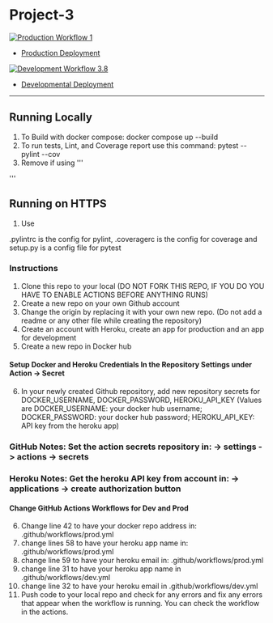 # Project-3

[![Production Workflow 1](https://github.com/MaxLozada/Project-3/actions/workflows/prod.yml/badge.svg)](https://github.com/MaxLozada/Project-3/actions/workflows/prod.yml)

* [Production Deployment](https://maxproject-3-prod.herokuapp.com/)


[![Development Workflow 3.8](https://github.com/MaxLozada/Project-3/actions/workflows/dev.yml/badge.svg)](https://github.com/MaxLozada/Project-3/actions/workflows/dev.yml)

* [Developmental Deployment](https://maxproject-3-dev.herokuapp.com/)

-------------------------------------------------------------------------------------------------------------------------------------------------------
## Running Locally

1. To Build with docker compose:
   docker compose up --build
2. To run tests, Lint, and Coverage report use this command: pytest --pylint --cov
3. Remove if using 
'''
<meta http-equiv="Content-Security-Policy" content="upgrade-insecure-requests">
'''

## Running on HTTPS
1. Use <meta http-equiv="Content-Security-Policy" content="upgrade-insecure-requests">

.pylintrc is the config for pylint, .coveragerc is the config for coverage and setup.py is a config file for pytest

### Instructions

1. Clone this repo to your local (DO NOT FORK THIS REPO, IF YOU DO YOU HAVE TO ENABLE ACTIONS BEFORE ANYTHING RUNS)
2. Create a new repo on your own Github account
3. Change the origin by replacing it with your own new repo.  (Do not add a readme or any other file while creating the repository)
4. Create an account with Heroku, create an app for production and an app for development
5. Create a new repo in Docker hub

#### Setup Docker and Heroku Credentials In the Repository Settings under Action -> Secret

6. In your newly created Github repository, add new repository secrets for DOCKER_USERNAME, DOCKER_PASSWORD, HEROKU_API_KEY (Values are DOCKER_USERNAME: your docker hub username; DOCKER_PASSWORD: your docker hub password; HEROKU_API_KEY: API key from the heroku app)
### GitHub Notes:  Set the action secrets repository in: -> settings -> actions -> secrets
### Heroku Notes: Get the heroku API key from account in: -> applications -> create authorization button

#### Change GitHub Actions Workflows for Dev and Prod

6. Change line 42 to have your docker repo address in: .github/workflows/prod.yml
7. change lines 58 to have your heroku app name in: .github/workflows/prod.yml
8. change line 59 to have your heroku email in: .github/workflows/prod.yml
9. change line 31 to have your heroku app name in .github/workflows/dev.yml
10. change line 32 to have your heroku email in .github/workflows/dev.yml
11. Push code to your local repo and check for any errors and fix any errors that appear when the workflow is running. You can check the workflow in the
    actions.

